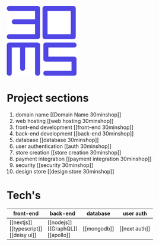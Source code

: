 

![Alt text](https://raw.githubusercontent.com/tchi-sama/30minshop/master/public/Logo.png)


# Project sections

1. domain name [[Domain Name 30minshop]] 
2. web hosting [[web hosting 30minshop]]
3. front-end development [[front-end 30minshop]]
4. back-end development [[back-end 30minshop]]
5. database [[database 30minshop]]
6. user authentication [[auth 30minshop]]
7. store creation [[store creation 30minshop]]
8. payment integration [[payment integration 30minshop]]
9. security [[security 30minshop]]
10. design store [[design store 30minshop]]

# Tech's

| **front-end** | **back-end** | **database** | **user auth** |
|-|-|-|-|
|[[nextjs]] <br> [[typescript]] <br> [[deisy ui]] <br> | [[nodejs]] <br> [[GraphQL]] <br> [[apollo]] | [[mongodb]] | [[next auth]] |



